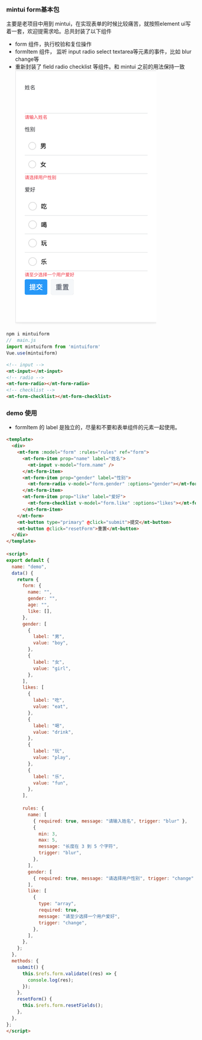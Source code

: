 ### mintui form基本包
主要是老项目中用到 mintui，在实现表单的时候比较痛苦，就按照element ui写着一套，欢迎提需求哈。总共封装了以下组件
- form 组件，执行校验和复位操作
- formItem 组件， 监听 input radio select textarea等元素的事件，比如 blur change等
- 重新封装了 field radio checklist 等组件。和 mintui 之前的用法保持一致
![alt 效果图](https://github.com/estarsyang/mintuiform/raw/develop/form.png)

```js
npm i mintuiform
//  main.js
import mintuiform from 'mintuiform'
Vue.use(mintuiform)
```
```html
<!-- input -->
<mt-input></mt-input>
<!-- radio -->
<mt-form-radio></mt-form-radio>
<!-- checklist -->
<mt-form-checklist></mt-form-checklist>
```
### demo 使用
- formItem 的 label 是独立的，尽量和不要和表单组件的元素一起使用。
```html
<template>
  <div>
    <mt-form :model="form" :rules="rules" ref="form">
      <mt-form-item prop="name" label="姓名">
        <mt-input v-model="form.name" />
      </mt-form-item>
      <mt-form-item prop="gender" label="性别">
        <mt-form-radio v-model="form.gender" :options="gender"></mt-form-radio>
      </mt-form-item>
      <mt-form-item prop="like" label="爱好">
        <mt-form-checklist v-model="form.like" :options="likes"></mt-form-checklist>
      </mt-form-item>
    </mt-form>
    <mt-button type="primary" @click="submit">提交</mt-button>
    <mt-button @click="resetForm">重置</mt-button>
  </div>
</template>

<script>
export default {
  name: "demo",
  data() {
    return {
      form: {
        name: "",
        gender: "",
        age: "",
        like: [],
      },
      gender: [
        {
          label: "男",
          value: "boy",
        },
        {
          label: "女",
          value: "girl",
        },
      ],
      likes: [
        {
          label: "吃",
          value: "eat",
        },
        {
          label: "喝",
          value: "drink",
        },
        {
          label: "玩",
          value: "play",
        },
        {
          label: "乐",
          value: "fun",
        },
      ],

      rules: {
        name: [
          { required: true, message: "请输入姓名", trigger: "blur" },
          {
            min: 3,
            max: 5,
            message: "长度在 3 到 5 个字符",
            trigger: "blur",
          },
        ],
        gender: [
          { required: true, message: "请选择用户性别", trigger: "change" },
        ],
        like: [
          {
            type: "array",
            required: true,
            message: "请至少选择一个用户爱好",
            trigger: "change",
          },
        ],
      },
    };
  },
  methods: {
    submit() {
      this.$refs.form.validate((res) => {
        console.log(res);
      });
    },
    resetForm() {
      this.$refs.form.resetFields();
    },
  },
};
</script>
```